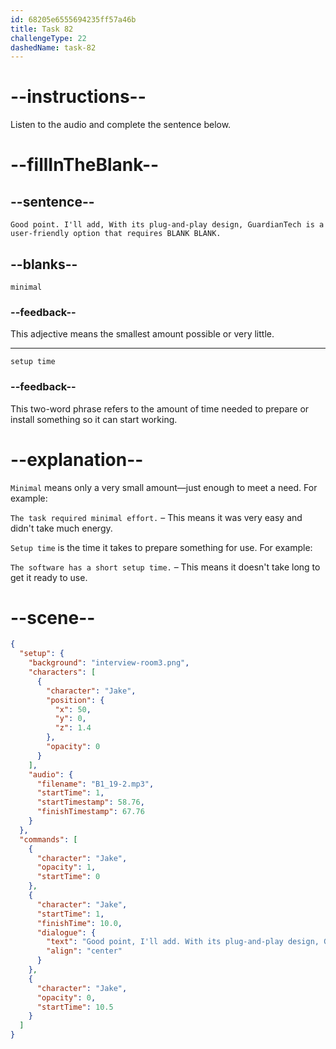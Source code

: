 ```yaml
---
id: 68205e6555694235ff57a46b
title: Task 82
challengeType: 22
dashedName: task-82
---
```


<!-- (Audio) Jake: Good point. I'll add, With its plug-and-play design, GuardianTech is a user-friendly option that requires minimal setup time." -->

# --instructions--

Listen to the audio and complete the sentence below.

# --fillInTheBlank--

## --sentence--

`Good point. I'll add, With its plug-and-play design, GuardianTech is a user-friendly option that requires BLANK BLANK.`

## --blanks--

`minimal`

### --feedback--

This adjective means the smallest amount possible or very little.

---

`setup time`

### --feedback--

This two-word phrase refers to the amount of time needed to prepare or install something so it can start working.

# --explanation--

`Minimal` means only a very small amount—just enough to meet a need. For example:

`The task required minimal effort.` – This means it was very easy and didn't take much energy.

`Setup time` is the time it takes to prepare something for use. For example:

`The software has a short setup time.` – This means it doesn't take long to get it ready to use.

# --scene--

```json
{
  "setup": {
    "background": "interview-room3.png",
    "characters": [
      {
        "character": "Jake",
        "position": {
          "x": 50,
          "y": 0,
          "z": 1.4
        },
        "opacity": 0
      }
    ],
    "audio": {
      "filename": "B1_19-2.mp3",
      "startTime": 1,
      "startTimestamp": 58.76,
      "finishTimestamp": 67.76
    }
  },
  "commands": [
    {
      "character": "Jake",
      "opacity": 1,
      "startTime": 0
    },
    {
      "character": "Jake",
      "startTime": 1,
      "finishTime": 10.0,
      "dialogue": {
        "text": "Good point, I'll add. With its plug-and-play design, Guardian Tech is a user-friendly option that requires minimal setup time.",
        "align": "center"
      }
    },
    {
      "character": "Jake",
      "opacity": 0,
      "startTime": 10.5
    }
  ]
}
```
